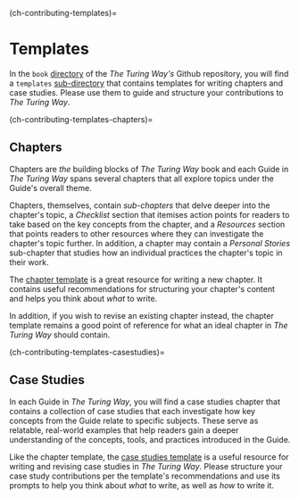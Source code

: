 (ch-contributing-templates)=
# Templates

In the `book` [directory](https://github.com/alan-turing-institute/the-turing-way/tree/master/book) of the _The Turing Way's_ Github repository, you will find a `templates` [sub-directory](https://github.com/alan-turing-institute/the-turing-way/tree/master/book/templates) that contains templates for writing chapters and case studies.
Please use them to guide and structure your contributions to _The Turing Way_.

(ch-contributing-templates-chapters)=
## Chapters

Chapters are _the_ building blocks of _The Turing Way_ book and each Guide in _The Turing Way_ spans several chapters that all explore topics under the Guide's overall theme.

Chapters, themselves, contain _sub-chapters_ that delve deeper into the chapter's topic, a _Checklist_ section that itemises action points for readers to take based on the key concepts from the chapter, and a _Resources_ section that points readers to other resources where they can investigate the chapter's topic further.
In addition, a chapter may contain a _Personal Stories_ sub-chapter that studies how an individual practices the chapter's topic in their work.

The [chapter template](https://github.com/alan-turing-institute/the-turing-way/tree/master/book/templates/chapter-template) is a great resource for writing a new chapter.
It contains useful recommendations for structuring your chapter's content and helps you think about _what_ to write.

In addition, if you wish to revise an existing chapter instead, the chapter template remains a good point of reference for what an ideal chapter in _The Turing Way_ should contain.

(ch-contributing-templates-casestudies)=
## Case Studies

In each Guide in _The Turing Way_, you will find a case studies chapter that contains a collection of case studies that each investigate how key concepts from the Guide relate to specific subjects.
These serve as relatable, real-world examples that help readers gain a deeper understanding of the concepts, tools, and practices introduced in the Guide.

Like the chapter template, the [case studies template](https://github.com/alan-turing-institute/the-turing-way/tree/master/book/templates/case-study-template) is a useful resource for writing and revising case studies in _The Turing Way_.
Please structure your case study contributions per the template's recommendations and use its prompts to help you think about _what_ to write, as well as _how_ to write it.
